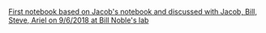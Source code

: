 
[First notebook based on Jacob's notebook and discussed with Jacob, Bill, Steve, Ariel on 9/6/2018 at Bill Noble's lab](https://github.com/aerijman/Transcriptional-Activation-Domains/blob/master/TADs_primer.html)
